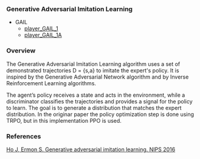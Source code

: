 ### Generative Adversarial Imitation Learning

- GAIL  
	- [player_GAIL_1](../learning/players_imitation/player_GAIL_1.py)
	- [player_GAIL_1A](../learning/players_imitation/player_GAIL_1A.py)

### Overview

The Generative Adversarial Imitation Learning algorithm uses a set of demonstrated trajectories D = {s,a} to imitate the expert's policy. It is inspired by the Generative Adversarial Network algorithm and by Inverse Reinforcement Learning algorithms.  

The agent’s policy receives a state and acts in the environment, while a discriminator classifies the trajectories and provides a signal for the policy to learn. The goal is to generate a distribution that matches the expert distribution. In the originar paper the policy optimization step is done using TRPO, but in this implementation PPO is used.  

### References

[Ho J, Ermon S. Generative adversarial imitation learning. NIPS 2016](http://papers.nips.cc/paper/6391-generative-adversarial-imitation-learning.pdf)  
